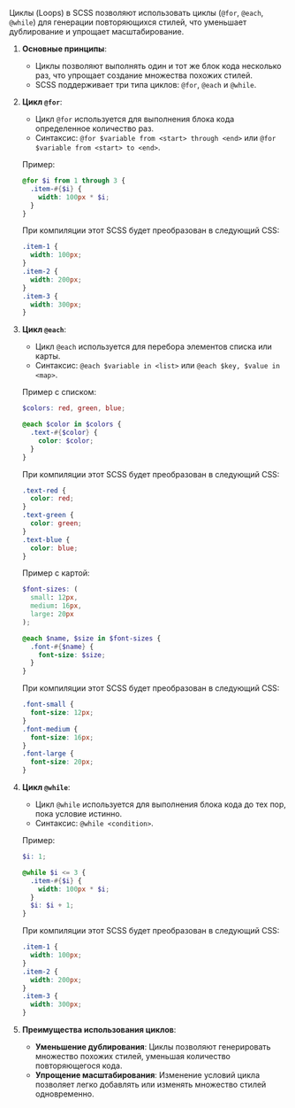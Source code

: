 Циклы (Loops) в SCSS позволяют использовать циклы (`@for`, `@each`, `@while`) для генерации повторяющихся стилей, что уменьшает дублирование и упрощает масштабирование.

1. **Основные принципы**:
   - Циклы позволяют выполнять один и тот же блок кода несколько раз, что упрощает создание множества похожих стилей.
   - SCSS поддерживает три типа циклов: `@for`, `@each` и `@while`.

2. **Цикл `@for`**:
   - Цикл `@for` используется для выполнения блока кода определенное количество раз.
   - Синтаксис: `@for $variable from <start> through <end>` или `@for $variable from <start> to <end>`.

   Пример:
   ```scss
   @for $i from 1 through 3 {
     .item-#{$i} {
       width: 100px * $i;
     }
   }
   ```

   При компиляции этот SCSS будет преобразован в следующий CSS:
   ```css
   .item-1 {
     width: 100px;
   }
   .item-2 {
     width: 200px;
   }
   .item-3 {
     width: 300px;
   }
   ```

3. **Цикл `@each`**:
   - Цикл `@each` используется для перебора элементов списка или карты.
   - Синтаксис: `@each $variable in <list>` или `@each $key, $value in <map>`.

   Пример с списком:
   ```scss
   $colors: red, green, blue;

   @each $color in $colors {
     .text-#{$color} {
       color: $color;
     }
   }
   ```

   При компиляции этот SCSS будет преобразован в следующий CSS:
   ```css
   .text-red {
     color: red;
   }
   .text-green {
     color: green;
   }
   .text-blue {
     color: blue;
   }
   ```

   Пример с картой:
   ```scss
   $font-sizes: (
     small: 12px,
     medium: 16px,
     large: 20px
   );

   @each $name, $size in $font-sizes {
     .font-#{$name} {
       font-size: $size;
     }
   }
   ```

   При компиляции этот SCSS будет преобразован в следующий CSS:
   ```css
   .font-small {
     font-size: 12px;
   }
   .font-medium {
     font-size: 16px;
   }
   .font-large {
     font-size: 20px;
   }
   ```

4. **Цикл `@while`**:
   - Цикл `@while` используется для выполнения блока кода до тех пор, пока условие истинно.
   - Синтаксис: `@while <condition>`.

   Пример:
   ```scss
   $i: 1;

   @while $i <= 3 {
     .item-#{$i} {
       width: 100px * $i;
     }
     $i: $i + 1;
   }
   ```

   При компиляции этот SCSS будет преобразован в следующий CSS:
   ```css
   .item-1 {
     width: 100px;
   }
   .item-2 {
     width: 200px;
   }
   .item-3 {
     width: 300px;
   }
   ```

5. **Преимущества использования циклов**:
   - **Уменьшение дублирования**: Циклы позволяют генерировать множество похожих стилей, уменьшая количество повторяющегося кода.
   - **Упрощение масштабирования**: Изменение условий цикла позволяет легко добавлять или изменять множество стилей одновременно.

